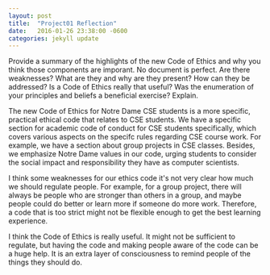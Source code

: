 ```yaml
---
layout: post
title:  "Project01 Reflection"
date:   2016-01-26 23:38:00 -0600
categories: jekyll update
---
```



Provide a summary of the highlights of the new Code of Ethics and why you think those components are imporant.
No document is perfect. Are there weaknesses? What are they and why are they present? How can they be addressed?
Is a Code of Ethics really that useful? Was the enumeration of your principles and beliefs a beneficial exercise? Explain.


The new Code of Ethics for Notre Dame CSE students is a more specific, practical ethical code that relates to CSE students. We have a specific section for academic code of conduct for CSE students specifically, which covers various aspects on the specifc rules regarding CSE course work. For example, we have a section about group projects in CSE classes. Besides, we emphasize Notre Dame values in our code, urging students to consider the social impact and responsibility they have as computer scientists.

I think some weaknesses for our ethics code it's not very clear how much we should regulate people. For example, for a group project, there will always be people who are stronger than others in a group, and maybe people could do better or learn more if someone do more work. Therefore, a code that is too strict might not be flexible enough to get the best learning experience.

I think the Code of Ethics is really useful. It might not be sufficient to regulate, but having the code and making people aware of the code can be a huge help. It is an extra layer of consciousness to remind people of the things they should do.

